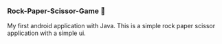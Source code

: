 ### Rock-Paper-Scissor-Game :punch: 
My first android application with Java. This is a simple rock paper scissor application with a simple ui.
